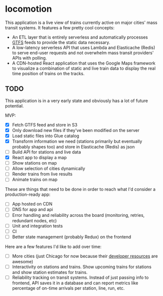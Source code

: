 # locomotion 

This application is a live view of trains currently active on major cities' mass transit systems. It features a few pretty cool concepts:

* An ETL layer that is entirely serverless and automatically processes [GTFS](https://developers.google.com/transit/gtfs) feeds to provide the static data necessary.
* A low-latency serverless API that uses Lambda and Elasticache (Redis) to serve end-user requests and not overwhelm mass transit providers' APIs with polling.
* A CDN-hosted React application that uses the Google Maps framework to visualize a combination of static and live train data to display the real time position of trains on the tracks.

## TODO
This application is in a very early state and obviously has a lot of future potential. 

MVP:
- [x] Fetch GTFS feed and store in S3
- [x] Only download new files if they've been modified on the server
- [x] Load static files into Glue catalog
- [x] Transform information we need (stations primarily but eventually probably shapes too) and store in Elasticache (Redis) as json
- [ ] Build API for stations and live data
- [x] React app to display a map
- [ ] Show stations on map
- [ ] Allow selection of cities dynamically
- [ ] Render trains from live results
- [ ] Animate trains on map

These are things that need to be done in order to reach what I'd consider a production-ready app:
- [ ] App hosted on CDN
- [ ] DNS for app and api
- [ ] Error handling and reliability across the board (monitoring, retries, redundant nodes, etc)
- [ ] Unit and integration tests
- [ ] CI
- [ ] Better state management (probably Redux) on the frontend

Here are a few features I'd like to add over time:
- [ ] More cities (just Chicago for now because their [developer resources](https://www.transitchicago.com/developers/) are awesome)
- [ ] Interactivity on stations and trains. Show upcoming trains for stations and show station estimates for trains.
- [ ] Reliability tracking on transit systems. Instead of just passing info to frontend, API saves it in a database and can report metrics like percentage of on-time arrivals per station, line, run, etc.
